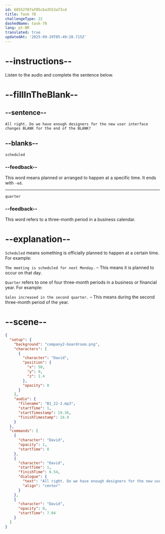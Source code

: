 ```yaml
---
id: 68552f07af05c6a3553a73cd
title: Task 78
challengeType: 22
dashedName: task-78
lang: pt-BR
translated: true
updatedAt: '2025-09-29T05:49:20.715Z'
---
```


<!-- (Audio) David: All right. Do we have enough designers for the new user interface changes scheduled for the end of the quarter? -->

# --instructions--

Listen to the audio and complete the sentence below.

# --fillInTheBlank--

## --sentence--

`All right. Do we have enough designers for the new user interface changes BLANK for the end of the BLANK?`

## --blanks--

`scheduled`

### --feedback--

This word means planned or arranged to happen at a specific time. It ends with `-ed`.

---

`quarter`

### --feedback--

This word refers to a three-month period in a business calendar.

# --explanation--

`Scheduled` means something is officially planned to happen at a certain time. For example:

`The meeting is scheduled for next Monday.` – This means it is planned to occur on that day.

`Quarter` refers to one of four three-month periods in a business or financial year. For example:

`Sales increased in the second quarter.` – This means during the second three-month period of the year.

# --scene--

```json
{
  "setup": {
    "background": "company2-boardroom.png",
    "characters": [
      {
        "character": "David",
        "position": {
          "x": 50,
          "y": 0,
          "z": 1.4
        },
        "opacity": 0
      }
    ],
    "audio": {
      "filename": "B1_22-2.mp3",
      "startTime": 1,
      "startTimestamp": 19.36,
      "finishTimestamp": 24.9
    }
  },
  "commands": [
    {
      "character": "David",
      "opacity": 1,
      "startTime": 0
    },
    {
      "character": "David",
      "startTime": 1,
      "finishTime": 6.54,
      "dialogue": {
        "text": "All right. Do we have enough designers for the new user interface changes scheduled for the end of the quarter?",
        "align": "center"
      }
    },
    {
      "character": "David",
      "opacity": 0,
      "startTime": 7.04
    }
  ]
}
```
